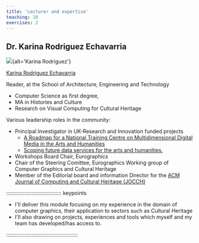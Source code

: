```yaml
---
title: 'Lecturer and expertise'
teaching: 10
exercises: 2
---
```



## Dr. Karina Rodriguez Echavarria

![](https://research.brighton.ac.uk/files-asset/6398226/karina_new.png?w=600&f=webp){alt='Karina Rodriguez'}

[Karina Rodriguez Echavarria](https://research.brighton.ac.uk/en/persons/karina-rodriguez-echavarria)

Reader, at the School of Architecture, Engineering and Technology

- Computer Science as first degree,
- MA in Histories and Culture
- Research on Visual Computing for Cultural Heritage


Various leadership roles in the community: 

- Principal Investigator in UK-Research and Innovation funded projects
  - [A Roadmap for a National Training Centre on Multidimensional Digital Media in the Arts and Humanities](https://culturedigitalskills.org/)
  - [Scoping future data services for the arts and humanities.](https://blogs.brighton.ac.uk/3ddataservice/)
- Workshops Board Chair, Eurographics
- Chair of the Steering Comittee, Eurographics Working group of Computer Graphics and Cultural Heritage
- Member of the Editorial board and information Director for the [ACM Journal of Computing and Cultural Heritage (JOCCH)](https://jocch.acm.org/) 


::::::::::::::::::::::::::::::::::::: keypoints 

- I'll deliver this module focusing on my experience in the domain
of computer graphics, their application to sectors
such as Cultural Heritage 
- I'll also drawing on projects, experiences and tools which
myself and my team has developed/has access to.

::::::::::::::::::::::::::::::::::::::::::::::::
